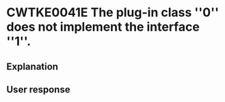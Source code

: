 # CWTKE0041E The plug-in class ''0'' does not implement the interface ''1''.

## Explanation

## User response